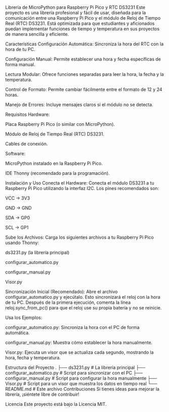 Librería de MicroPython para Raspberry Pi Pico y RTC DS3231
Este proyecto es una librería profesional y fácil de usar, diseñada para la comunicación entre una Raspberry Pi Pico y el módulo de Reloj de Tiempo Real (RTC) DS3231. Está optimizada para que estudiantes y aficionados puedan implementar funciones de tiempo y temperatura en sus proyectos de manera sencilla y eficiente.

Características
Configuración Automática: Sincroniza la hora del RTC con la hora de tu PC.

Configuración Manual: Permite establecer una hora y fecha específicas de forma manual.

Lectura Modular: Ofrece funciones separadas para leer la hora, la fecha y la temperatura.

Control de Formato: Permite cambiar fácilmente entre el formato de 12 y 24 horas.

Manejo de Errores: Incluye mensajes claros si el módulo no se detecta.

Requisitos
Hardware:

Placa Raspberry Pi Pico (o similar con MicroPython).

Módulo de Reloj de Tiempo Real (RTC) DS3231.

Cables de conexión.

Software:

MicroPython instalado en la Raspberry Pi Pico.

IDE Thonny (recomendado para la programación).

Instalación y Uso
Conecta el Hardware:
Conecta el módulo DS3231 a tu Raspberry Pi Pico utilizando la interfaz I2C. Los pines recomendados son:

VCC -> 3V3

GND -> GND

SDA -> GP0

SCL -> GP1

Sube los Archivos:
Carga los siguientes archivos a tu Raspberry Pi Pico usando Thonny:

ds3231.py (la librería principal)

configurar_automatico.py

configurar_manual.py

Visor.py

Sincronización Inicial (Recomendado):
Abre el archivo configurar_automatico.py y ejecútalo. Esto sincronizará el reloj con la hora de tu PC. Después de la primera ejecución, comenta la línea reloj.sync_from_pc() para que el reloj use su propia batería y no se reinicie.

Usa los Ejemplos:

configurar_automatico.py: Sincroniza la hora con el PC de forma automática.

configurar_manual.py: Muestra cómo establecer la hora manualmente.

Visor.py: Ejecuta un visor que se actualiza cada segundo, mostrando la hora, fecha y temperatura.

Estructura del Proyecto
.
├── ds3231.py                  # La librería principal
├── configurar_automatico.py   # Script para sincronizar con el PC
├── configurar_manual.py       # Script para configurar la hora manualmente
├── Visor.py                   # Script para un visor que muestra los datos en tiempo real
└── README.md                  # Este archivo
Contribuciones
Si tienes ideas para mejorar la librería, ¡siéntete libre de contribuir!

Licencia
Este proyecto está bajo la Licencia MIT.
